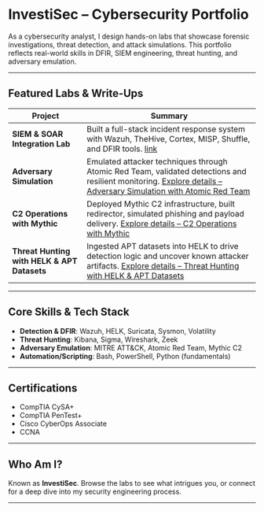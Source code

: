 # InvestiSec – Cybersecurity Portfolio

As a cybersecurity analyst, I design hands-on labs that showcase forensic investigations, threat detection, and attack simulations. This portfolio reflects real-world skills in DFIR, SIEM engineering, threat hunting, and adversary emulation.

---

## Featured Labs & Write-Ups

| Project | Summary |
|---------|---------|
| **SIEM & SOAR Integration Lab** | Built a full-stack incident response system with Wazuh, TheHive, Cortex, MISP, Shuffle, and DFIR tools. [link](./SIEM%20%26%20SOAR%20Integration%20Lab/) |
| **Adversary Simulation** | Emulated attacker techniques through Atomic Red Team, validated detections and resilient monitoring. [Explore details – Adversary Simulation with Atomic Red Team](./Adversary%20Simulation%20with%20Atomic%20Red%20Team/README.md)
| **C2 Operations with Mythic** | Deployed Mythic C2 infrastructure, built redirector, simulated phishing and payload delivery. [Explore details – C2 Operations with Mythic](./C2%20Operations%20with%20Mythic/README.md)
| **Threat Hunting with HELK & APT Datasets** | Ingested APT datasets into HELK to drive detection logic and uncover known attacker artifacts. [Explore details – Threat Hunting with HELK & APT Datasets](./Threat%20Hunting%20with%20HELK%20%26%20APT%20Datasets/README.md)

---

## Core Skills & Tech Stack

- **Detection & DFIR**: Wazuh, HELK, Suricata, Sysmon, Volatility  
- **Threat Hunting**: Kibana, Sigma, Wireshark, Zeek  
- **Adversary Emulation**: MITRE ATT&CK, Atomic Red Team, Mythic C2  
- **Automation/Scripting**: Bash, PowerShell, Python (fundamentals)

---

## Certifications

- CompTIA CySA+  
- CompTIA PenTest+  
- Cisco CyberOps Associate  
- CCNA

---

## Who Am I?

Known as **InvestiSec**. Browse the labs to see what intrigues you, or connect for a deep dive into my security engineering process.

---

